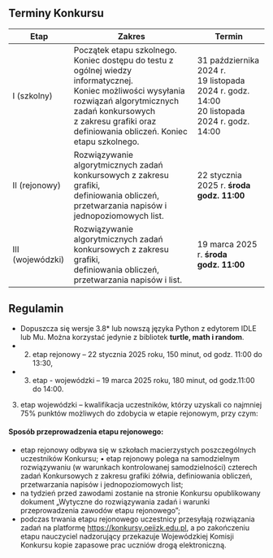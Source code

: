 ## Terminy Konkursu

| Etap             | Zakres                                                                                                                                                                                                                                           | Termin                                                                                              |
| ---------------- | ------------------------------------------------------------------------------------------------------------------------------------------------------------------------------------------------------------------------------------------------ | --------------------------------------------------------------------------------------------------- |
| I (szkolny)      | Początek etapu szkolnego.  <br>Koniec dostępu do testu z ogólnej wiedzy informatycznej.  <br>Koniec możliwości wysyłania rozwiązań algorytmicznych zadań konkursowych  <br>z zakresu grafiki oraz definiowania obliczeń. Koniec etapu szkolnego. | 31 października 2024 r.  <br>19 listopada 2024 r. godz. 14:00  <br>20 listopada 2024 r. godz. 14:00 |
| II (rejonowy)    | Rozwiązywanie algorytmicznych zadań konkursowych z zakresu grafiki,  <br>definiowania obliczeń, przetwarzania napisów i jednopoziomowych list.                                                                                                   | 22 stycznia 2025 r. **środa <br>godz. 11:00**                                                       |
| III (wojewódzki) | Rozwiązywanie algorytmicznych zadań konkursowych z zakresu grafiki,  <br>definiowania obliczeń, przetwarzania napisów i list.                                                                                                                    | 19 marca 2025 r. **środa <br>godz. 11:00**                                                          |

## Regulamin
- Dopuszcza się wersje 3.8* lub nowszą języka Python z edytorem IDLE lub Mu. Można korzystać jedynie z bibliotek **turtle, math i random**.
- 2. etap rejonowy – 22 stycznia 2025 roku, 150 minut, od godz. 11:00 do 13:30,
- 3. etap - wojewódzki – 19 marca 2025 roku, 180 minut, od godz.11:00 do 14:00.

3) etap wojewódzki – kwalifikacja uczestników, którzy uzyskali co najmniej 75% punktów możliwych do zdobycia w etapie rejonowym, przy czym:

#### Sposób przeprowadzenia etapu rejonowego:
- etap rejonowy odbywa się w szkołach macierzystych poszczególnych uczestników Konkursu; • etap rejonowy polega na samodzielnym rozwiązywaniu (w warunkach kontrolowanej samodzielności) czterech zadań Konkursowych z zakresu grafiki żółwia, definiowania obliczeń, przetwarzania napisów i jednopoziomowych list;
- na tydzień przed zawodami zostanie na stronie Konkursu opublikowany dokument „Wytyczne do rozwiązywania zadań i warunki przeprowadzenia zawodów etapu rejonowego”;
- podczas trwania etapu rejonowego uczestnicy przesyłają rozwiązania zadań na platformę https://konkursy.oeiizk.edu.pl, a po zakończeniu etapu nauczyciel nadzorujący przekazuje Wojewódzkiej Komisji Konkursu kopie zapasowe prac uczniów drogą elektroniczną.
